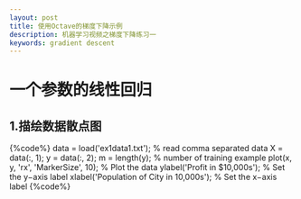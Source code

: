 ```yaml
---
layout: post
title: 使用Octave的梯度下降示例
description: 机器学习视频之梯度下降练习一
keywords: gradient descent
---
```


# 一个参数的线性回归
## 1.描绘数据散点图
{%code%}
data = load('ex1data1.txt'); % read comma separated 
data X = data(:, 1); 
y = data(:, 2);
m = length(y); % number of training example
plot(x, y, 'rx', 'MarkerSize', 10); % Plot the data 
ylabel('Profit in $10,000s'); % Set the y−axis label 
xlabel('Population of City in 10,000s'); % Set the x−axis label 
{%code%}
